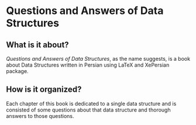 Questions and Answers of Data Structures
========================================

What is it about?
-----------------
*Questions and Answers of Data Structures*, as the name suggests, is a book about Data Structures written in Persian using LaTeX
and XePersian package. 

How is it organized?
--------------------
Each chapter of this book is dedicated to a single data structure and is consisted of some questions about that data structure
and thorough answers to those questions.
